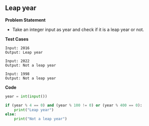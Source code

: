 ## Leap year

**Problem Statement**

- Take an integer input as year and check if it is a leap year or not.

**Test Cases**

```
Input: 2016
Output: Leap year

Input: 2022
Output: Not a leap year

Input: 1998
Output: Not a leap year
```

**Code**

```py
year = int(input())

if (year % 4 == 0) and (year % 100 != 0) or (year % 400 == 0):
    print("Leap year")
else:
    print("Not a leap year")
```